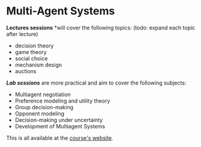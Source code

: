 # Multi-Agent Systems

**Lectures sessions** *will cover the following topics: (todo: expand each topic after lecture)

- decision theory
- game theory
- social choice
- mechanism design
- auctions

***Lab sessions*** are more practical and aim to cover the following subjects:

- Multiagent negotiation
- Preference modeling and utility theory
- Group decision-making
- Opponent modeling
- Decision-making under uncertainty
- Development of Multiagent Systems

This is all available at the [course's website](http://www.cs.uu.nl/docs/vakken/mas/2022/).
